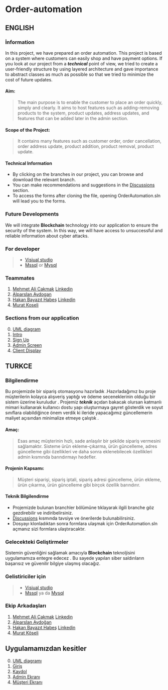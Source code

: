 # Order-automation
## ENGLISH
### İnformation
In this project, we have prepared an order automation. This project is based on a system where customers can easily shop and have payment options. If you look at our project from a ***technical*** point of view, we tried to create a user-friendly structure by using layered architecture and gave importance to abstract classes as much as possible so that we tried to minimize the cost of future updates.

#### **Aim:**
> The main purpose is to enable the customer to place an order quickly, simply and clearly. It aims to host features such as adding-removing products to the system, product updates, address updates, and features that can be added later in the admin section.

#### **Scope of the Project:**
>It contains many features such as customer order, order cancellation, order address update, product addition, product removal, product update.

#### Technical Information
+ By clicking on the branches in our project, you can browse and download the relevant branch.
+ You can make recommendations and suggestions in the [Discussions](https://github.com/HakanBayazitHabes/OrderAutomation/discussions) section.
+ To access the forms after cloning the file, opening OrderAutomation.sln will lead you to the forms.

### Future Developments
We will integrate **Blockchain** technology into our application to ensure the security of the system. In this way, we will have access to unsuccessful and reliable information about cyber attacks.

### For developer
> + [Visiual studio](https://visualstudio.microsoft.com/tr/downloads/) 
> + [Mssql](https://www.microsoft.com/tr-tr/sql-server/sql-server-downloads) or [Mysql](https://dev.mysql.com/downloads/installer/)



### Teammates
1. [Mehmet Ali Cakmak](https://github.com/mehmet5643)     [Linkedin](https://www.linkedin.com/in/mehmet-ali-%C3%A7akmak-82a1211b9/)
2. [Alparslan Aydogan](https://github.com/Alparslan524)
3. [Hakan Bayazıt Habeş](https://github.com/HakanBayazitHabes) [Linkedin](https://www.linkedin.com/in/hakan-bayaz%C4%B1t-habe%C5%9F-157844221/)
4. [Murat Koseli](https://github.com/MuratKoseli)

### Sections from our application
 
0. [UML diagram](https://user-images.githubusercontent.com/79807829/147414459-bd5406cd-d457-471a-9b31-0a057df7c28d.png)
1. [Intro](https://user-images.githubusercontent.com/79807829/147410791-faa4f7ef-d54a-4a0c-a74f-83b31508205e.png)
2. [Sign Up](https://user-images.githubusercontent.com/79807829/147410803-8c74c8e7-0979-4a19-a324-1a43287d107e.png)
3. [Admin Screen](https://user-images.githubusercontent.com/79807829/147410784-7a18b14d-ec13-4581-8ce2-2968f3dc6772.png)
4. [Client Display](https://user-images.githubusercontent.com/79807829/147410774-f4f295d2-4f39-4c67-8ee1-816ed64440c9.png)

## TURKCE
### Bilgilendirme
Bu projemizde bir sipariş otomasyonu hazırladık .Hazırladağımız bu proje müşterilerin kolayca alışveriş yaptığı ve  ödeme seceneklerinin olduğu bir sistem üzerine kuruludur . Projemiz ***teknik*** açıdan bakacak olursan katmanlı mimari kullanarak kullanıcı dostu yapı oluşturmaya gayret gösterdik ve soyut sınıflara olabildiğince önem verdik ki ileride yapacağımız güncellemerin maliyet açısından minimalize etmeye çalıştık . 

#### **Amaç:** 
> Esas amaç müşterinin hızlı, sade anlaşılır bir şekilde sipariş vermesini sağlamaktır. Sisteme ürün ekleme-çıkarma, ürün güncelleme, adres güncelleme gibi özellikleri ve daha sonra eklenebilecek özellikleri admin kısmında barındırmayı hedefler.

#### **Projenin Kapsamı:** 
>Müşteri siparişi, sipariş iptali, sipariş adresi güncelleme, ürün ekleme, ürün çıkarma, ürün güncelleme gibi birçok özellik barındırır.

#### Teknik Bilgilendirme
+ Projemizde bulunan branchler bölümüne tıklayarak ilgili branche  göz gezdirebilir ve indiribelirsiniz.
+ [Discussions](https://github.com/mehmet5643/OrderAutomation/discussions) kısmında tavsiye ve önerilerde bulunabilirsiniz.
+ Dosyayı klonladıktan sonra formlara ulaşmak için OrderAutomation.sln açmanız sizi formlara ulaştıracaktır.

### Gelecekteki Geliştirmeler
Sistemin güvenliğini sağlamak amacıyla **Blockchain** teknoljisini uygulamamıza entegre edecez . Bu sayede yapılan siber saldırıların başarısız ve güvenilir bilgiye ulaşmış olacağız.

### Gelistiriciler için
> + [Visiual studio](https://visualstudio.microsoft.com/tr/downloads/) 
> + [Mssql](https://www.microsoft.com/tr-tr/sql-server/sql-server-downloads) ya da [Mysql](https://dev.mysql.com/downloads/installer/)




### Ekip Arkadaşları
1. [Mehmet Ali Çakmak](https://github.com/mehmet5643) [Linkedin](https://www.linkedin.com/in/mehmet-ali-%C3%A7akmak-82a1211b9/)
2. [Alparslan Aydoğan](https://github.com/Alparslan524)
3. [Hakan Bayazıt Habeş](https://github.com/HakanBayazitHabes) [Linkedin](https://www.linkedin.com/in/hakan-bayaz%C4%B1t-habe%C5%9F-157844221/)
4. [Murat Köseli](https://github.com/MuratKoseli)

## Uygulamamızdan kesitler
 
0.  [UML diagramı](https://user-images.githubusercontent.com/79807829/147414459-bd5406cd-d457-471a-9b31-0a057df7c28d.png)
1.  [Giriş](https://user-images.githubusercontent.com/79807829/147410791-faa4f7ef-d54a-4a0c-a74f-83b31508205e.png)
2.  [Kaydol](https://user-images.githubusercontent.com/79807829/147410803-8c74c8e7-0979-4a19-a324-1a43287d107e.png)
3.  [Admin Ekranı](https://user-images.githubusercontent.com/79807829/147410784-7a18b14d-ec13-4581-8ce2-2968f3dc6772.png)
4.  [Müşteri Ekranı](https://user-images.githubusercontent.com/79807829/147410774-f4f295d2-4f39-4c67-8ee1-816ed64440c9.png)

